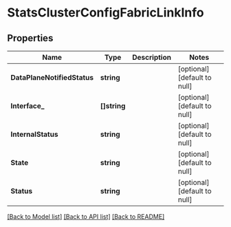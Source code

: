 # StatsClusterConfigFabricLinkInfo

## Properties
Name | Type | Description | Notes
------------ | ------------- | ------------- | -------------
**DataPlaneNotifiedStatus** | **string** |  | [optional] [default to null]
**Interface_** | **[]string** |  | [optional] [default to null]
**InternalStatus** | **string** |  | [optional] [default to null]
**State** | **string** |  | [optional] [default to null]
**Status** | **string** |  | [optional] [default to null]

[[Back to Model list]](../README.md#documentation-for-models) [[Back to API list]](../README.md#documentation-for-api-endpoints) [[Back to README]](../README.md)

